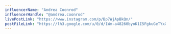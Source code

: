 ```yaml
---
influencerName: "Andrea Coonrod"
influencerHandle: "@andrea.coonrod"
livePostLink: "https://www.instagram.com/p/Bp7WjApBkQn/"
postFileLink: "https://lh3.google.com/u/0/d/1Wm-a48260byoK1I5FgkuGeTYxXzqvOIq"
---
```

